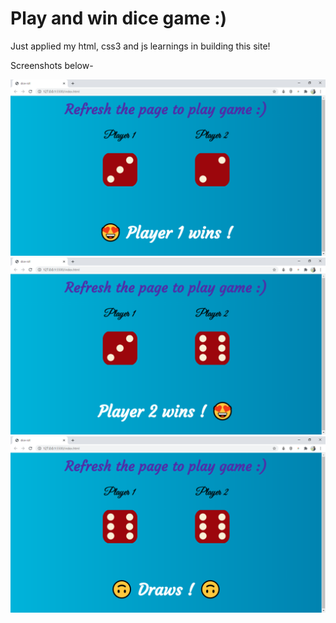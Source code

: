 # Play and win dice game :)
Just applied my html, css3 and js learnings in building this site!

Screenshots below-

![Screenshot-1](https://github.com/deathook007/Play-and-Win/blob/main/images/Player1%20win.png)
![Screenshot-2](https://github.com/deathook007/Play-and-Win/blob/main/images/Player2%20win.png)
![Screenshot-3](https://github.com/deathook007/Play-and-Win/blob/main/images/Draws.png)
